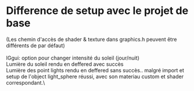 # Difference de setup avec le projet de base
(Les chemin d'accès de shader & texture dans graphics.h peuvent être différents de par défaut)\
\
IGgui: option pour changer intensité du soleil (jour/nuit)\
Lumière du soleil rendu en deffered avec succès\
Lumière des point lights rendu en deffered sans succès.. malgré import et setup de l'object light_sphere réussi, avec son materiau custom et shader correspondant.\